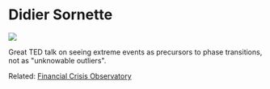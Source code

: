 # Didier Sornette

[![](http://img.youtube.com/vi/C_eFjLZqXt8/0.jpg)](http://www.youtube.com/watch?v=C_eFjLZqXt8)

Great TED talk on seeing extreme events as precursors to phase
transitions, not as "unknowable outliers".

Related: [Financial Crisis Observatory](http://www.er.ethz.ch/financial-crisis-observatory.html)










